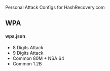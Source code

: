 Personal Attack Configs for HashRecovery.com

## WPA
#### wpa.json

- 8 Digits Attack
- 9 Digits Attack
- Common 80M + NSA 64
- Common 1.2B
